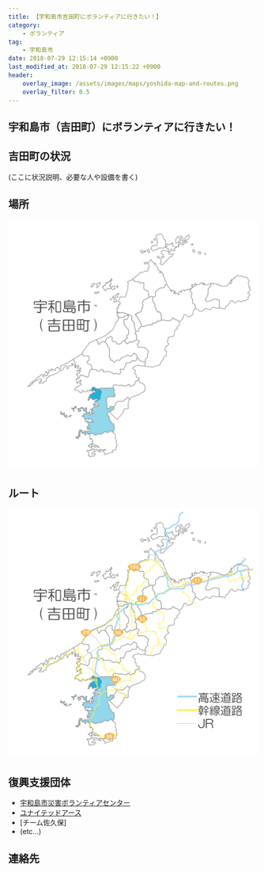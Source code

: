 ```yaml
---
title: 【宇和島市吉田町にボランティアに行きたい！】
category:
    - ボランティア
tag:
    - 宇和島市
date: 2018-07-29 12:15:14 +0900
last_modified_at: 2018-07-29 12:15:22 +0900
header:
    overlay_image: /assets/images/maps/yoshida-map-and-routes.png
    overlay_filter: 0.5
---
```


## 宇和島市（吉田町）にボランティアに行きたい！

## 吉田町の状況

(ここに状況説明、必要な人や設備を書く)

## 場所

![吉田町](/assets/images/maps/yoshida-map-only.png)

## ルート

![吉田町ルート](/assets/images/maps/yoshida-map-and-routes.png)

## 復興支援団体

- [宇和島市災害ボランティアセンター](http://www.uwajima-shakyo.or.jp/)
- [ユナイテッドアース](https://uwajima.united-earth.jp/volunteer/)
- [チーム佐久保]
- (etc...)

## 連絡先

